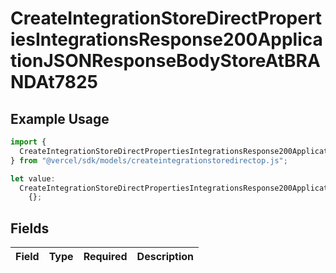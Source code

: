 # CreateIntegrationStoreDirectPropertiesIntegrationsResponse200ApplicationJSONResponseBodyStoreAtBRANDAt7825

## Example Usage

```typescript
import {
  CreateIntegrationStoreDirectPropertiesIntegrationsResponse200ApplicationJSONResponseBodyStoreAtBRANDAt7825,
} from "@vercel/sdk/models/createintegrationstoredirectop.js";

let value:
  CreateIntegrationStoreDirectPropertiesIntegrationsResponse200ApplicationJSONResponseBodyStoreAtBRANDAt7825 =
    {};
```

## Fields

| Field       | Type        | Required    | Description |
| ----------- | ----------- | ----------- | ----------- |